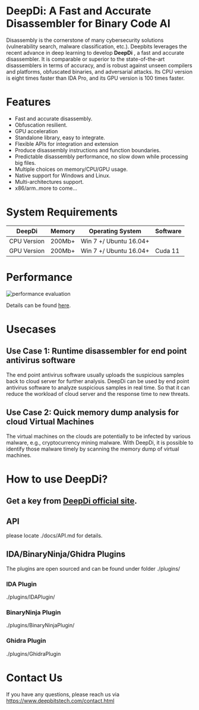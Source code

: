# DeepDi: A Fast and Accurate Disassembler for Binary Code AI

Disassembly is the cornerstone of many cybersecurity solutions (vulnerability search, malware classification, etc.). Deepbits leverages the recent advance in deep learning to develop **DeepDi** , a fast and accurate disassembler. It is comparable or superior to the state-of-the-art disassemblers in terms of accuracy, and is robust against unseen compilers and platforms, obfuscated binaries, and adversarial attacks. Its CPU version is eight times faster than IDA Pro, and its GPU version is 100 times faster.

# Features

* Fast and accurate disassembly.
* Obfuscation resilient.
* GPU acceleration
* Standalone library, easy to integrate.
* Flexible APIs for integration and extension
* Produce disassembly instructions and function boundaries.
* Predictable disassembly performance, no slow down while processing big files.
* Multiple choices on memory/CPU/GPU usage.
* Native support for Windows and Linux.
* Multi-architectures support.
* x86/arm..more to come...

# System Requirements


| DeepDi | Memory | Operating System | Software |
| --- | --- | --- | --- |
| CPU Version | 200Mb+ | Win 7 +/ Ubuntu 16.04+ | |
| GPU Version | 200Mb+ |Win 7 +/ Ubuntu 16.04+ | Cuda 11 |

# Performance



![performance evaluation](https://www.deepbitstech.com/assets/img/performance.png)



Details can be found [here](https://blog.deepbitstech.com/2020/06/deepdisassembly-blazing-fast-and.html).


# Usecases
## Use Case 1: Runtime disassembler for end point antivirus software

The end point antivirus software usually uploads the suspicious samples back to cloud server for further analysis. DeepDi can be used by end point antivirus software to analyze suspicious samples in real time. So that it can reduce the workload of cloud server and the response time to new threats.

## Use Case 2: Quick memory dump analysis for cloud Virtual Machines

The virtual machines on the clouds are potentially to be infected by various malware, e.g., cryptocurrency mining malware. With DeepDi, it is possible to identify those malware timely by scanning the memory dump of virtual machines.

# How to use DeepDi?

## Get a key from [DeepDi official site](https://www.deepbitstech.com/deepdi.html ).


## API 

please locate ./docs/API.md for details.

## IDA/BinaryNinja/Ghidra Plugins

The plugins are open sourced and can be found under folder ./plugins/

### IDA Plugin

./plugins/IDAPlugin/

### BinaryNinja Plugin

./plugins/BinaryNinjaPlugin/

### Ghidra Plugin

./plugins/GhidraPlugin

# Contact Us

If you have any questions, please reach us via https://www.deepbitstech.com/contact.html
